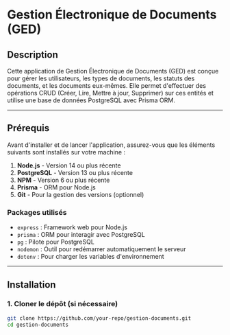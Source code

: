 # Gestion Électronique de Documents (GED)

## Description

Cette application de Gestion Électronique de Documents (GED) est conçue pour gérer les utilisateurs, les types de documents, les statuts des documents, et les documents eux-mêmes. Elle permet d'effectuer des opérations CRUD (Créer, Lire, Mettre à jour, Supprimer) sur ces entités et utilise une base de données PostgreSQL avec Prisma ORM.

---

## Prérequis

Avant d'installer et de lancer l'application, assurez-vous que les éléments suivants sont installés sur votre machine :

1. **Node.js** - Version 14 ou plus récente
2. **PostgreSQL** - Version 13 ou plus récente
3. **NPM** - Version 6 ou plus récente
4. **Prisma** - ORM pour Node.js
5. **Git** - Pour la gestion des versions (optionnel)

### Packages utilisés

- `express` : Framework web pour Node.js
- `prisma` : ORM pour interagir avec PostgreSQL
- `pg` : Pilote pour PostgreSQL
- `nodemon` : Outil pour redémarrer automatiquement le serveur
- `dotenv` : Pour charger les variables d'environnement

---

## Installation

### 1. Cloner le dépôt (si nécessaire)

```bash
git clone https://github.com/your-repo/gestion-documents.git
cd gestion-documents

